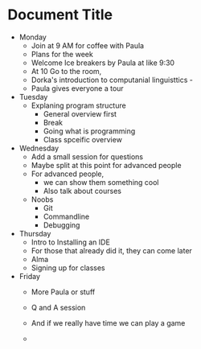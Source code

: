 # Document Title



- Monday 
   - Join at 9 AM for coffee with Paula
   - Plans for the week
   - Welcome Ice breakers by Paula at like 9:30
   - At 10 Go to the room, 
   - Dorka's introduction to computanial linguisttics - 
   - Paula gives everyone a tour
- Tuesday 
  - Explaning program structure
    - General overview first
    - Break
    - Going what is programming 
    - Class spceific overview
- Wednesday 
  - Add a small session for questions
  - Maybe split at this point for advanced people
  - For advanced people, 
    - we can show them something cool
    - Also talk about courses
  - Noobs
    - Git
    - Commandline
    - Debugging
- Thursday
  - Intro to Installing an IDE
  - For those that already did it, they can come later
  - Alma
  - Signing up for classes
- Friday 
  - More Paula or stuff
  - Q and A session
  - And if we really have time we can play a game

  
  - 



